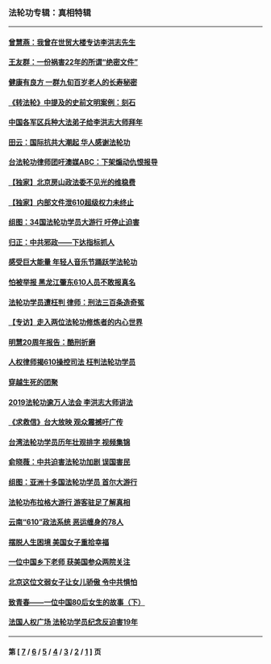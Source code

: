 ### 法轮功专辑：真相特辑
---
#### [曾慧燕：我曾在世贸大楼专访李洪志先生](../../pages/nf4389/n12898729.md?07160430) 
#### [王友群：一份祸害22年的所谓“绝密文件”](../../pages/nf4389/n12871750.md?07160430) 
#### [健康有良方 一群九旬百岁老人的长寿秘密](../../pages/nf4389/n12847475.md?07160430) 
#### [《转法轮》中提及的史前文明案例：刻石](../../pages/nf4389/n12758577.md?07160430) 
#### [中国各军区兵种大法弟子给李洪志大师拜年](../../pages/nf4389/n12750047.md?07160430) 
#### [田云：国际抗共大潮起 华人感谢法轮功](../../pages/nf4389/n12357708.md?07160430) 
#### [台法轮功律师团吁澳媒ABC：下架煽动仇恨报导](../../pages/nf4389/n12279917.md?07160430) 
#### [【独家】北京房山政法委不见光的维稳费](../../pages/nf4389/n12031979.md?07160430) 
#### [【独家】内部文件泄610超级权力未终止](../../pages/nf4389/n12023895.md?07160430) 
#### [组图：34国法轮功学员大游行 吁停止迫害](../../pages/nf4389/n11492658.md?07160430) 
#### [归正：中共邪政——下达指标抓人](../../pages/nf4389/n11474770.md?07160430) 
#### [感受巨大能量 年轻人音乐节踊跃学法轮功](../../pages/nf4389/n11441981.md?07160430) 
#### [怕被举报 黑龙江肇东610人员不敢报真名](../../pages/nf4389/n11436499.md?07160430) 
#### [法轮功学员遭枉判 律师：刑法三百条造奇冤](../../pages/nf4389/n11433943.md?07160430) 
#### [【专访】走入两位法轮功修炼者的内心世界](../../pages/nf4389/n11415623.md?07160430) 
#### [明慧20周年报告：酷刑折磨](../../pages/nf4389/n11387954.md?07160430) 
#### [人权律师揭610操控司法 枉判法轮功学员](../../pages/nf4389/n11313370.md?07160430) 
#### [穿越生死的团聚](../../pages/nf4389/n11258922.md?07160430) 
#### [2019法轮功逾万人法会 李洪志大师讲法](../../pages/nf4389/n11265303.md?07160430) 
#### [《求救信》台大放映 观众震撼吁广传](../../pages/nf4389/n10922251.md?07160430) 
#### [台湾法轮功学员历年壮观排字 视频集锦](../../pages/nf4389/n10878789.md?07160430) 
#### [俞晓薇：中共迫害法轮功加剧 误国害民](../../pages/nf4389/n10859260.md?07160430) 
#### [组图：亚洲十多国法轮功学员 首尔大游行](../../pages/nf4389/n10781149.md?07160430) 
#### [法轮功布拉格大游行 游客驻足了解真相](../../pages/nf4389/n10749360.md?07160430) 
#### [云南“610”政法系统 恶运缠身的78人](../../pages/nf4389/n10747534.md?07160430) 
#### [摆脱人生困境 美国女子重拾幸福](../../pages/nf4389/n10688678.md?07160430) 
#### [一位中国乡下老师 获美国参众两院关注](../../pages/nf4389/n10683927.md?07160430) 
#### [北京这位文弱女子让女儿骄傲 令中共惧怕](../../pages/nf4389/n10668341.md?07160430) 
#### [致青春——一位中国80后女生的故事（下）](../../pages/nf4389/n10642721.md?07160430) 
#### [法国人权广场 法轮功学员纪念反迫害19年](../../pages/nf4389/n10586601.md?07160430) 

---
#### 第 [ [7](./7.md?07160430) / [6](./6.md?07160430) / [5](./5.md?07160430) / [4](./4.md?07160430) / [3](./3.md?07160430) / [2](./2.md?07160430) / [1](./1.md?07160430) ] 页
